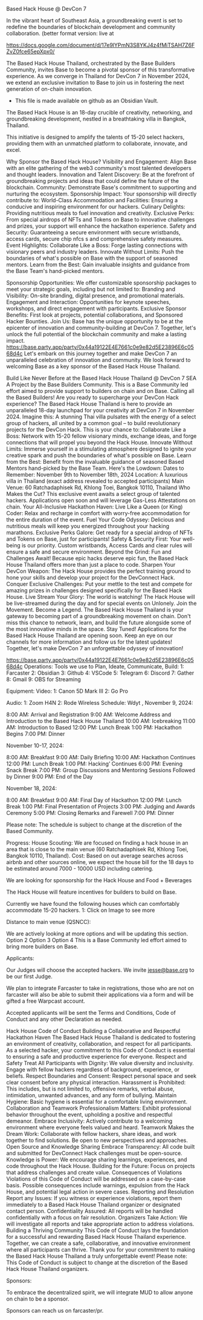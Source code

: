 Based Hack House @ DevCon 7

In the vibrant heart of Southeast Asia, a groundbreaking event is set to redefine the boundaries of blockchain development and community collaboration. 
(better format version: live at 

https://docs.google.com/document/d/17e9lYPmN3S8YKJ4z4fMiTSAH7Z6FZvZ0fce65epXpx0/


The Based Hack House Thailand, orchestrated by the Base Builders Community, invites Base to become a pivotal sponsor of this transformative experience. 
As we converge in Thailand for DevCon 7 in November 2024, we extend an exclusive invitation to Base to join us in fostering the next generation of on-chain innovation.

- This file is made available on github as an Obsidian Vault.
 
The Based Hack House is an 18-day crucible of creativity, networking, and groundbreaking development, nestled in a breathtaking villa in Bangkok, Thailand.

This initiative is designed to amplify the talents of 15-20 select hackers, providing them with an unmatched platform to collaborate, innovate, and excel.


Why Sponsor the Based Hack House?
Visibility and Engagement: Align Base with an elite gathering of the web3 community's most talented developers and thought leaders.
Innovation and Talent Discovery: Be at the forefront of groundbreaking projects and ideas that could define the future of the blockchain.
Community: Demonstrate Base's commitment to supporting and nurturing the ecosystem.
Sponsorship Impact: Your sponsorship will directly contribute to:
World-Class Accommodation and Facilities: Ensuring a conducive and inspiring environment for our hackers.
Culinary Delights: Providing nutritious meals to fuel innovation and creativity.
Exclusive Perks: From special airdrops of NFTs and Tokens on Base to innovative challenges and prizes, your support will enhance the hackathon experience.
Safety and Security: Guaranteeing a secure environment with secure wristbands, access cards, secure chip nfcs s and comprehensive safety measures.
Event Highlights:
Collaborate Like a Boss: Forge lasting connections with visionary peers and industry leaders.
Innovate Without Limits: Push the boundaries of what's possible on Base with the support of seasoned mentors.
Learn from the Best: Gain invaluable insights and guidance from the Base Team's hand-picked mentors.

Sponsorship Opportunities: We offer customizable sponsorship packages to meet your strategic goals, including but not limited to:
Branding and Visibility: On-site branding, digital presence, and promotional materials.
Engagement and Interaction: Opportunities for keynote speeches, workshops, and direct engagement with participants.
Exclusive Sponsor Benefits: First look at projects, potential collaborations, and Sponsored Hacker Bounties.
Join Us: Base has the unique opportunity to be at the epicenter of innovation and community-building at DevCon 7. Together, let's unlock the full potential of the blockchain community and make a lasting impact.
https://base.party.app/party/0x44a19122E4E7661c0e9e82d5E23896E6c0568d4c
Let's embark on this journey together and make DevCon 7 an unparalleled celebration of innovation and community. We look forward to welcoming Base as a key sponsor of the Based Hack House Thailand.

Build Like Never Before at the Based Hack House Thailand @ DevCon 7 SEA
A Project by the Base Builders Community.
This is a Base Community led effort aimed to provide support to builders on chain and on Base.
Calling all the Based Builders! 
Are you ready to supercharge your DevCon Hack experience? The Based Hack House Thailand is here to provide an unparalleled 18-day launchpad for your creativity at DevCon 7 in November 2024.
Imagine this: A stunning Thai villa pulsates with the energy of a select group of hackers, all united by a common goal – to build revolutionary projects for the DevCon Hack. This is your chance to:
Collaborate Like a Boss: Network with 15-20 fellow visionary minds, exchange ideas, and forge connections that will propel you beyond the Hack House.
Innovate Without Limits: Immerse yourself in a stimulating atmosphere designed to ignite your creative spark and push the boundaries of what's possible on Base.
Learn from the Best: Benefit from the invaluable guidance of seasoned Based Mentors hand-picked by the Base Team.
Here's the Lowdown:
Dates to Remember: November 9th to November 18th, 2024
Location: A luxurious villa in Thailand (exact address revealed to accepted participants)
Main Venue: 60 Ratchadaphisek Rd, Khlong Toei, Bangkok 10110, Thailand
Who Makes the Cut? This exclusive event awaits a select group of talented hackers. Applications open soon and will leverage Gas-Less Attestations on chain.
Your All-Inclusive Hackathon Haven:
Live Like a Queen (or King) Coder: Relax and recharge in comfort with worry-free accommodation for the entire duration of the event.
Fuel Your Code Odyssey: Delicious and nutritious meals will keep you energized throughout your hacking marathons.
Exclusive Perks Galore: Get ready for a special airdrop of NFTs and Tokens on Base, just for participants!
Safety & Security First: Your well-being is our priority. Custom wristbands, Access Cards and clear rules will ensure a safe and secure environment.
Beyond the Grind: Fun and Challenges Await!
Because epic hacks deserve epic fun, the Based Hack House Thailand offers more than just a place to code.
Sharpen Your DevCon Weapon: The Hack House provides the perfect training ground to hone your skills and develop your project for the DevConnect Hack.
Conquer Exclusive Challenges: Put your mettle to the test and compete for amazing prizes in challenges designed specifically for the Based Hack House.
Live Stream Your Glory: The world is watching! The Hack House will be live-streamed during the day and for special events on Unlonely.
Join the Movement. Become a Legend.
The Based Hack House Thailand is your gateway to becoming part of a groundbreaking movement on chain. Don't miss this chance to network, learn, and build the future alongside some of the most innovative minds in the space.
Stay Tuned!
Applications for the Based Hack House Thailand are opening soon. Keep an eye on our channels for more information and follow us for the latest updates!
Together, let's make DevCon 7 an unforgettable odyssey of innovation!

https://base.party.app/party/0x44a19122E4E7661c0e9e82d5E23896E6c0568d4c
Operations:
Tools we use to Plan, Ideate, Communicate, Build:
1: Farcaster
2: Obsidian
3: Github
4: VSCode
5: Telegram
6: Discord
7: Gather
8: Gmail
9: OBS for Streaming


Equipment:
Video:
1: Canon 5D Mark III
2: Go Pro

Audio:
1: Zoom H4N 
2: Rode Wireless
Schedule: 
Wdyt , 
November 9, 2024:

8:00 AM: Arrival and Registration
9:00 AM: Welcome Address and Introduction to the Based Hack House Thailand
10:00 AM: Icebreaking
11:00 AM: Introduction to Based
12:00 PM: Lunch Break
1:00 PM: Hackathon Begins
7:00 PM: Dinner

November 10-17, 2024:

8:00 AM: Breakfast
9:00 AM: Daily Briefing
10:00 AM: Hackathon Continues
12:00 PM: Lunch Break
1:00 PM: Hacking’ Continues
6:00 PM: Evening Snack Break
7:00 PM: Group Discussions and Mentoring Sessions
Followed by Dinner
9:00 PM: End of the Day

November 18, 2024:

8:00 AM: Breakfast
9:00 AM: Final Day of Hackathon
12:00 PM: Lunch Break
1:00 PM: Final Presentation of Projects
3:00 PM: Judging and Awards Ceremony
5:00 PM: Closing Remarks and Farewell
7:00 PM: Dinner

Please note: The schedule is subject to change at the discretion of the Based Community.
 
Progress:
House Scouting:
We are focused on finding a hack house in an area that is close to the main venue (60 Ratchadaphisek Rd, Khlong Toei, Bangkok 10110, Thailand).
Cost:
Based on out average searches across airbnb and other sources online, we expect the house bill for the 18 days to be estimated around 7000 - 10000 USD including catering.

We are looking for sponsorship for the Hack House and Food + Beverages

The Hack House will feature incentives for builders to build on Base.

Currently we have found the following houses which can comfortably accommodate 15-20 hackers.
1: Click on Image to see more


Distance to main venue (QSNCC):

We are actively looking at more options and will be updating this section.
Option 2
Option 3
Option 4
This is a Base Community led effort aimed to bring more builders on Base.

Applicants:


Our Judges will choose the accepted hackers.
We invite jesse@base.org to be our first Judge.

We plan to integrate Farcaster to take in registrations, those who are not on farcaster will also be able to submit their applications via a form and will be gifted a free Warpcast account.

Accepted applicants will be sent the Terms and Conditions, Code of Conduct and any other Declaration as needed. 

Hack House Code of Conduct
Building a Collaborative and Respectful Hackathon Haven
The Based Hack House Thailand is dedicated to fostering an environment of creativity, collaboration, and respect for all participants. As a selected hacker, your commitment to this Code of Conduct is essential to ensuring a safe and productive experience for everyone.
Respect and Safety
Treat All Participants with Dignity: We value diversity and inclusivity. Engage with fellow hackers regardless of background, experience, or beliefs.
Respect Boundaries and Consent: Respect personal space and seek clear consent before any physical interaction.
Harassment is Prohibited: This includes, but is not limited to, offensive remarks, verbal abuse, intimidation, unwanted advances, and any form of bullying.
Maintain Hygiene: Basic hygiene is essential for a comfortable living environment.
Collaboration and Teamwork
Professionalism Matters: Exhibit professional behavior throughout the event, upholding a positive and respectful demeanor.
Embrace Inclusivity: Actively contribute to a welcoming environment where everyone feels valued and heard.
Teamwork Makes the Dream Work: Collaborate with fellow hackers, share ideas, and work together to find solutions. Be open to new perspectives and approaches.
Open Source and Knowledge Sharing
Embrace Transparency: All code built and submitted for DevConnect Hack challenges must be open-source.
Knowledge is Power: We encourage sharing learnings, experiences, and code throughout the Hack House.
Building for the Future: Focus on projects that address challenges and create value.
Consequences of Violations
Violations of this Code of Conduct will be addressed on a case-by-case basis. Possible consequences include warnings, expulsion from the Hack House, and potential legal action in severe cases.
Reporting and Resolution
Report any Issues: If you witness or experience violations, report them immediately to a Based Hack House Thailand organizer or designated contact person.
Confidentiality Assured: All reports will be handled confidentially with a focus on fair resolution.
Organizers Take Action: We will investigate all reports and take appropriate action to address violations.
Building a Thriving Community
This Code of Conduct lays the foundation for a successful and rewarding Based Hack House Thailand experience. Together, we can create a safe, collaborative, and innovative environment where all participants can thrive.
Thank you for your commitment to making the Based Hack House Thailand a truly unforgettable event!
Please note: This Code of Conduct is subject to change at the discretion of the Based Hack House Thailand organizers.

Sponsors:

To embrace the decentralized spirit, we will integrate MUD to allow anyone on chain to be a sponsor.

Sponsors can reach us on farcaster/pr.



